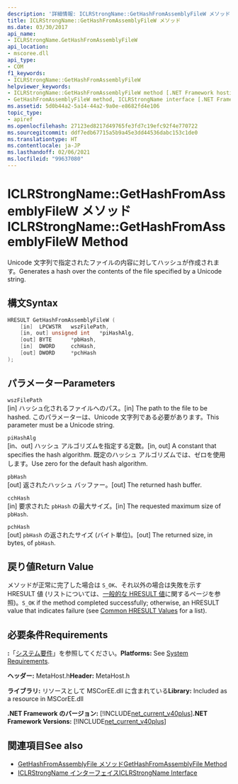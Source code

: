 ```yaml
---
description: '詳細情報: ICLRStrongName::GetHashFromAssemblyFileW メソッド'
title: ICLRStrongName::GetHashFromAssemblyFileW メソッド
ms.date: 03/30/2017
api_name:
- ICLRStrongName.GetHashFromAssemblyFileW
api_location:
- mscoree.dll
api_type:
- COM
f1_keywords:
- ICLRStrongName::GetHashFromAssemblyFileW
helpviewer_keywords:
- ICLRStrongName::GetHashFromAssemblyFileW method [.NET Framework hosting]
- GetHashFromAssemblyFileW method, ICLRStrongName interface [.NET Framework hosting]
ms.assetid: 5d0b44a2-5a14-44a2-9a0e-e8682fd4e106
topic_type:
- apiref
ms.openlocfilehash: 27123ed8217d49765fe3fd7c19efc92f4e770722
ms.sourcegitcommit: ddf7edb67715a5b9a45e3dd44536dabc153c1de0
ms.translationtype: HT
ms.contentlocale: ja-JP
ms.lasthandoff: 02/06/2021
ms.locfileid: "99637080"
---
```

# <a name="iclrstrongnamegethashfromassemblyfilew-method"></a><span data-ttu-id="21a8b-103">ICLRStrongName::GetHashFromAssemblyFileW メソッド</span><span class="sxs-lookup"><span data-stu-id="21a8b-103">ICLRStrongName::GetHashFromAssemblyFileW Method</span></span>

<span data-ttu-id="21a8b-104">Unicode 文字列で指定されたファイルの内容に対してハッシュが作成されます。</span><span class="sxs-lookup"><span data-stu-id="21a8b-104">Generates a hash over the contents of the file specified by a Unicode string.</span></span>  
  
## <a name="syntax"></a><span data-ttu-id="21a8b-105">構文</span><span class="sxs-lookup"><span data-stu-id="21a8b-105">Syntax</span></span>  
  
```cpp  
HRESULT GetHashFromAssemblyFileW (  
    [in]  LPCWSTR   wszFilePath,  
    [in, out] unsigned int   *piHashAlg,  
    [out] BYTE      *pbHash,  
    [in]  DWORD     cchHash,  
    [out] DWORD     *pchHash  
);  
```  
  
## <a name="parameters"></a><span data-ttu-id="21a8b-106">パラメーター</span><span class="sxs-lookup"><span data-stu-id="21a8b-106">Parameters</span></span>  

 `wszFilePath`  
 <span data-ttu-id="21a8b-107">[in] ハッシュ化されるファイルへのパス。</span><span class="sxs-lookup"><span data-stu-id="21a8b-107">[in] The path to the file to be hashed.</span></span> <span data-ttu-id="21a8b-108">このパラメーターは、Unicode 文字列である必要があります。</span><span class="sxs-lookup"><span data-stu-id="21a8b-108">This parameter must be a Unicode string.</span></span>  
  
 `piHashAlg`  
 <span data-ttu-id="21a8b-109">[in、out] ハッシュ アルゴリズムを指定する定数。</span><span class="sxs-lookup"><span data-stu-id="21a8b-109">[in, out] A constant that specifies the hash algorithm.</span></span> <span data-ttu-id="21a8b-110">既定のハッシュ アルゴリズムでは、ゼロを使用します。</span><span class="sxs-lookup"><span data-stu-id="21a8b-110">Use zero for the default hash algorithm.</span></span>  
  
 `pbHash`  
 <span data-ttu-id="21a8b-111">[out] 返されたハッシュ バッファー。</span><span class="sxs-lookup"><span data-stu-id="21a8b-111">[out] The returned hash buffer.</span></span>  
  
 `cchHash`  
 <span data-ttu-id="21a8b-112">[in] 要求された `pbHash` の最大サイズ。</span><span class="sxs-lookup"><span data-stu-id="21a8b-112">[in] The requested maximum size of `pbHash`.</span></span>  
  
 `pchHash`  
 <span data-ttu-id="21a8b-113">[out] `pbHash` の返されたサイズ (バイト単位)。</span><span class="sxs-lookup"><span data-stu-id="21a8b-113">[out] The returned size, in bytes, of `pbHash`.</span></span>  
  
## <a name="return-value"></a><span data-ttu-id="21a8b-114">戻り値</span><span class="sxs-lookup"><span data-stu-id="21a8b-114">Return Value</span></span>  

 <span data-ttu-id="21a8b-115">メソッドが正常に完了した場合は `S_OK`、それ以外の場合は失敗を示す HRESULT 値 (リストについては、[一般的な HRESULT 値](/windows/win32/seccrypto/common-hresult-values)に関するページを参照)。</span><span class="sxs-lookup"><span data-stu-id="21a8b-115">`S_OK` if the method completed successfully; otherwise, an HRESULT value that indicates failure (see [Common HRESULT Values](/windows/win32/seccrypto/common-hresult-values) for a list).</span></span>  
  
## <a name="requirements"></a><span data-ttu-id="21a8b-116">必要条件</span><span class="sxs-lookup"><span data-stu-id="21a8b-116">Requirements</span></span>  

 <span data-ttu-id="21a8b-117">**:**「[システム要件](../../get-started/system-requirements.md)」を参照してください。</span><span class="sxs-lookup"><span data-stu-id="21a8b-117">**Platforms:** See [System Requirements](../../get-started/system-requirements.md).</span></span>  
  
 <span data-ttu-id="21a8b-118">**ヘッダー:** MetaHost.h</span><span class="sxs-lookup"><span data-stu-id="21a8b-118">**Header:** MetaHost.h</span></span>  
  
 <span data-ttu-id="21a8b-119">**ライブラリ:** リソースとして MSCorEE.dll に含まれている</span><span class="sxs-lookup"><span data-stu-id="21a8b-119">**Library:** Included as a resource in MSCorEE.dll</span></span>  
  
 <span data-ttu-id="21a8b-120">**.NET Framework のバージョン:** [!INCLUDE[net_current_v40plus](../../../../includes/net-current-v40plus-md.md)]</span><span class="sxs-lookup"><span data-stu-id="21a8b-120">**.NET Framework Versions:** [!INCLUDE[net_current_v40plus](../../../../includes/net-current-v40plus-md.md)]</span></span>  
  
## <a name="see-also"></a><span data-ttu-id="21a8b-121">関連項目</span><span class="sxs-lookup"><span data-stu-id="21a8b-121">See also</span></span>

- [<span data-ttu-id="21a8b-122">GetHashFromAssemblyFile メソッド</span><span class="sxs-lookup"><span data-stu-id="21a8b-122">GetHashFromAssemblyFile Method</span></span>](iclrstrongname-gethashfromassemblyfile-method.md)
- [<span data-ttu-id="21a8b-123">ICLRStrongName インターフェイス</span><span class="sxs-lookup"><span data-stu-id="21a8b-123">ICLRStrongName Interface</span></span>](iclrstrongname-interface.md)
